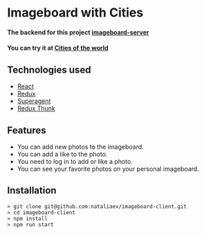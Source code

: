 # Imageboard with Cities

#### The backend for this project [imageboard-server](https://github.com/nataliaev/imageboard-server)

#### You can try it at [Cities of the world](https://imageboard-city.netlify.com/)

## Technologies used

-   [React](https://reactjs.org)
-   [Redux](https://redux.js.org)
-   [Superagent](http://visionmedia.github.io/superagent/)
-   [Redux Thunk](https://github.com/reduxjs/redux-thunk)

## Features

- You can add new photos to the imageboard.
- You can add a like to the photo.
- You need to log in to add or like a photo.
- You can see your favorite photos on your personal imageboard.

## Installation

```
> git clone git@github.com:nataliaev/imageboard-client.git
> cd imageboard-client
> npm install
> npm run start
```

